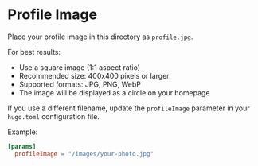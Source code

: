 # Profile Image

Place your profile image in this directory as `profile.jpg`.

For best results:
- Use a square image (1:1 aspect ratio)
- Recommended size: 400x400 pixels or larger
- Supported formats: JPG, PNG, WebP
- The image will be displayed as a circle on your homepage

If you use a different filename, update the `profileImage` parameter in your `hugo.toml` configuration file.

Example:
```toml
[params]
  profileImage = "/images/your-photo.jpg"
```
